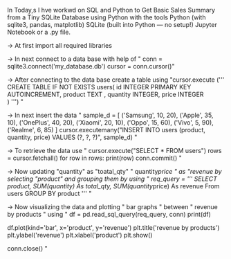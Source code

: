 In Today,s I hve workwd on SQL and Python to  Get Basic Sales Summary from a Tiny SQLite Database using Python with the tools Python (with sqlite3, pandas, matplotlib)
 SQLite (built into Python — no setup!)
 Jupyter Notebook or a .py file.
 
 -> At first import all required libraries

 -> In next connect to a data base with help of " conn = sqlite3.connect('my_database.db')
cursor = conn.cursor()"

-> After connecting to the data base create a table using "cursor.execute ('''
    CREATE TABLE IF NOT EXISTS users(
        id INTEGER PRIMARY KEY AUTOINCREMENT,
        product TEXT ,
        quantity INTEGER,
        price INTEGER       
    )
''') "

-> In next insert the data " sample_d = [
    ('Samsung', 10, 20),
    ('Apple', 35, 10),
    ('OnePlus', 40, 20),
    ('Xiaomi', 20, 10),
    ('Oppo', 15, 60),
    ('Vivo', 5, 90),
    ('Realme', 6, 85)
]
cursor.executemany("INSERT INTO users (product, quantity, price) VALUES (?, ?, ?)", sample_d) "

-> To retrieve the data use " cursor.execute("SELECT * FROM users")
rows = cursor.fetchall()
for row in rows:
    print(row)
conn.commit() "

-> Now updating "quantity" as "toatal_qty"
                " quantity*price " as "revenue
  by selecting "product" and grouping them by using " req_query = '''
SELECT product,
       SUM(quantity) As total_qty,
       SUM(quantity*price) As revenue
From users
GROUP BY product
''' "

-> Now visualizing the data and plotting " bar graphs " between " revenue by products " using " df = pd.read_sql_query(req_query, conn)
print(df)

df.plot(kind='bar', x='product', y='revenue')
plt.title('revenue by products')
plt.ylabel('revenue')
plt.xlabel('product')
plt.show()

conn.close() "

